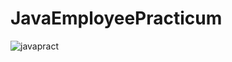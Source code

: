 # JavaEmployeePracticum
![javapract](https://user-images.githubusercontent.com/89706915/196180056-223d57f3-2058-4886-8def-bbf8ebc4cee7.JPG)
